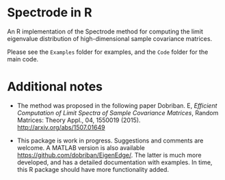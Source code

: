 # Spectrode in R
An R implementation of the Spectrode method for computing the limit eigenvalue distribution of 
high-dimensional sample covariance matrices. 

Please see the `Examples` folder for examples, and the `Code` folder for the main code. 

# Additional notes
* The method was proposed in the following paper 
Dobriban. E, *Efficient Computation of Limit Spectra of Sample Covariance Matrices*, 
Random Matrices: Theory Appl., 04, 1550019 (2015). http://arxiv.org/abs/1507.01649

* This package is work in progress. Suggestions and comments are welcome. 
A MATLAB version is also available https://github.com/dobriban/EigenEdge/.
The latter is much more developed, and has a detailed documentation with examples.
In time, this R package should have more functionality added. 

